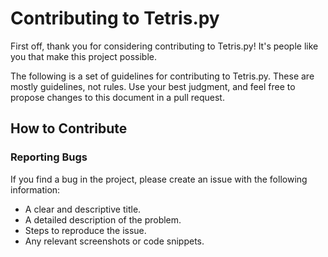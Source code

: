 # Contributing to Tetris.py

First off, thank you for considering contributing to Tetris.py! It's people like you that make this project possible.

The following is a set of guidelines for contributing to Tetris.py. These are mostly guidelines, not rules. Use your best judgment, and feel free to propose changes to this document in a pull request.

## How to Contribute

### Reporting Bugs

If you find a bug in the project, please create an issue with the following information:
- A clear and descriptive title.
- A detailed description of the problem.
- Steps to reproduce the issue.
- Any relevant screenshots or code snippets.

